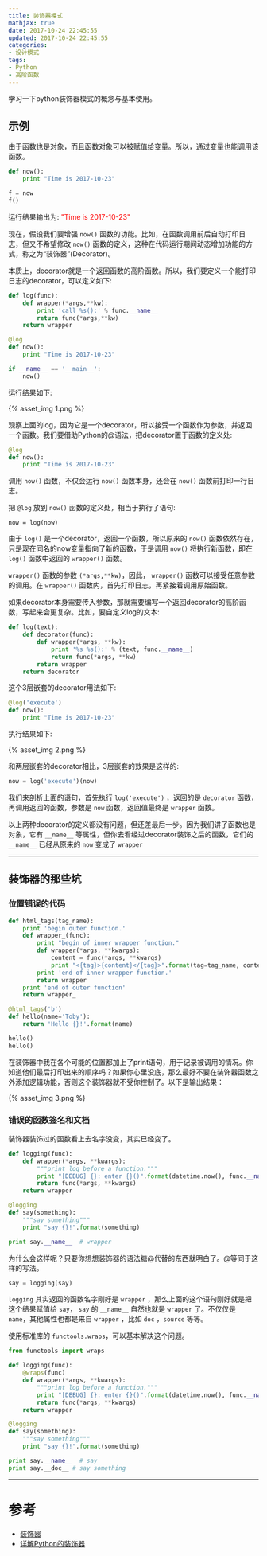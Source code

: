 ```yaml
---
title: 装饰器模式
mathjax: true
date: 2017-10-24 22:45:55
updated: 2017-10-24 22:45:55
categories:
- 设计模式
tags:
- Python
- 高阶函数
---
```


学习一下python装饰器模式的概念与基本使用。

<!--more-->

## 示例
由于函数也是对象，而且函数对象可以被赋值给变量。所以，通过变量也能调用该函数。

```python
def now():
    print "Time is 2017-10-23"

f = now
f()
```
运行结果输出为: <font color="red">"Time is 2017-10-23"</font>

现在，假设我们要增强 `now()` 函数的功能。比如，在函数调用前后自动打印日志，但又不希望修改 `now()` 函数的定义，这种在代码运行期间动态增加功能的方式，称之为“装饰器”(Decorator)。


本质上，decorator就是一个返回函数的高阶函数。所以，我们要定义一个能打印日志的decorator，可以定义如下:
```python
def log(func):
    def wrapper(*args,**kw):
        print 'call %s():' % func.__name__
        return func(*args,**kw)
    return wrapper

@log
def now():
    print "Time is 2017-10-23"

if __name__ == '__main__':
    now()
```
运行结果如下:

{% asset_img 1.png %}

观察上面的log，因为它是一个decorator，所以接受一个函数作为参数，并返回一个函数。我们要借助Python的@语法，把decorator置于函数的定义处:
```python
@log
def now():
    print "Time is 2017-10-23"
```
调用 `now()` 函数，不仅会运行 `now()` 函数本身，还会在 `now()` 函数前打印一行日志。

把 `@log` 放到 `now()` 函数的定义处，相当于执行了语句:
```pyhon
now = log(now)
```
由于 `log()` 是一个decorator，返回一个函数，所以原来的 `now()` 函数依然存在，只是现在同名的now变量指向了新的函数，于是调用 `now()` 将执行新函数，即在 `log()` 函数中返回的 `wrapper()` 函数。

`wrapper()` 函数的参数 `(*args,**kw)`，因此， `wrapper()` 函数可以接受任意参数的调用。在 `wrapper()` 函数内，首先打印日志，再紧接着调用原始函数。

如果decorator本身需要传入参数，那就需要编写一个返回decorator的高阶函数，写起来会更复杂。比如，要自定义log的文本:
```python
def log(text):
    def decorator(func):
        def wrapper(*args, **kw):
            print '%s %s():' % (text, func.__name__)
            return func(*args, **kw)
        return wrapper
    return decorator
```
这个3层嵌套的decorator用法如下:
```python
@log('execute')
def now():
    print "Time is 2017-10-23"
```
执行结果如下:

{% asset_img 2.png %}

和两层嵌套的decorator相比，3层嵌套的效果是这样的:
```python
now = log('execute')(now)
```
我们来剖析上面的语句，首先执行 `log('execute')` ，返回的是 `decorator` 函数，再调用返回的函数，参数是 `now` 函数，返回值最终是 `wrapper` 函数。

以上两种decorator的定义都没有问题，但还差最后一步。因为我们讲了函数也是对象，它有 `__name__` 等属性，但你去看经过decorator装饰之后的函数，它们的 `__name__` 已经从原来的 `now` 变成了 `wrapper`
___

## 装饰器的那些坑

### 位置错误的代码

```python
def html_tags(tag_name):
    print 'begin outer function.'
    def wrapper_(func):
        print "begin of inner wrapper function."
        def wrapper(*args, **kwargs):
            content = func(*args, **kwargs)
            print "<{tag}>{content}</{tag}>".format(tag=tag_name, content=content)
        print 'end of inner wrapper function.'
        return wrapper
    print 'end of outer function'
    return wrapper_

@html_tags('b')
def hello(name='Toby'):
    return 'Hello {}!'.format(name)

hello()
hello()
```
在装饰器中我在各个可能的位置都加上了print语句，用于记录被调用的情况。你知道他们最后打印出来的顺序吗？如果你心里没底，那么最好不要在装饰器函数之外添加逻辑功能，否则这个装饰器就不受你控制了。以下是输出结果：

{% asset_img 3.png %}

### 错误的函数签名和文档
装饰器装饰过的函数看上去名字没变，其实已经变了。

```python
def logging(func):
    def wrapper(*args, **kwargs):
        """print log before a function."""
        print "[DEBUG] {}: enter {}()".format(datetime.now(), func.__name__)
        return func(*args, **kwargs)
    return wrapper

@logging
def say(something):
    """say something"""
    print "say {}!".format(something)

print say.__name__  # wrapper
```
为什么会这样呢？只要你想想装饰器的语法糖@代替的东西就明白了。@等同于这样的写法。
```python
say = logging(say)
```
`logging` 其实返回的函数名字刚好是 `wrapper` ，那么上面的这个语句刚好就是把这个结果赋值给 `say`， `say` 的 `__name__` 自然也就是 `wrapper` 了。不仅仅是 `name`，其他属性也都是来自 `wrapper` ，比如 `doc` ，`source` 等等。

使用标准库的 `functools.wraps`，可以基本解决这个问题。
```python
from functools import wraps

def logging(func):
    @wraps(func)
    def wrapper(*args, **kwargs):
        """print log before a function."""
        print "[DEBUG] {}: enter {}()".format(datetime.now(), func.__name__)
        return func(*args, **kwargs)
    return wrapper

@logging
def say(something):
    """say something"""
    print "say {}!".format(something)

print say.__name__  # say
print say.__doc__ # say something
```
___
# 参考

- [装饰器](https://www.liaoxuefeng.com/wiki/1016959663602400/1017451662295584)
- [详解Python的装饰器](https://segmentfault.com/a/1190000007321935)
